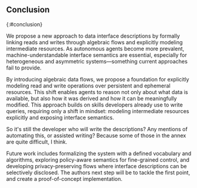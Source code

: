## Conclusion
{:#conclusion}

We propose a new approach to data interface descriptions by formally linking reads and writes through algebraic flows and explicitly modeling intermediate resources.
As autonomous agents become more prevalent, machine-understandable interface semantics are essential,
especially for heterogeneous and asymmetric systems—something current approaches fail to provide.

By introducing algebraic data flows, we propose a foundation for explicitly modeling read and write operations over persistent and ephemeral resources.
This shift enables agents to reason not only about what data is available,
but also how it was derived and how it can be meaningfully modified.
This approach builds on skills developers already use to write queries,
requiring only a shift in mindset: modeling intermediate resources explicitly and exposing interface semantics.

<span class="comment" data-author="RV">So it's still the developer who will write the descriptions? Any mentions of automating this, or assisted writing? Because some of those in the annex are quite difficult, I think.</span>

Future work includes formalizing the system with a defined vocabulary and algorithms,
exploring policy-aware semantics for fine-grained control, and developing privacy-preserving flows where interface descriptions can be selectively disclosed.
The authors next step will be to tackle the first point, and create a proof-of-concept implementation.


<!--
**Acknowledgements.** Jitse De Smet is a predoctoral fellow of the Research Foundation – Flanders (FWO) (1SB8525N).
Ruben Taelman is a postdoctoral fellow of the Research Foundation – Flanders (FWO) (1202124N).
-->
